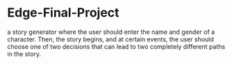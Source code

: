# Edge-Final-Project
 a story generator where the user should enter the name and gender of a character. Then, the story begins, and at certain events, the user should choose one of two decisions that can lead to two completely different paths in the story.
